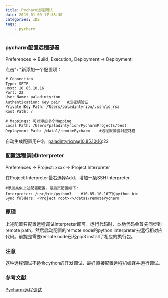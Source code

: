 ```yaml
---
title: Pycharm远程调试
date: 2019-01-09 17:38:30
categories: IDE
tags:
    - pycharm
---
```


### pycharm配置远程部署

Preferences -> Build, Execution, Deployment -> Deployment:

点击"+"新添加一个配置项：

```
# Connection
Type: SFTP
Host: 10.85.10.16
Port: 22
User Name: paladintyrion
Authentication: Key pair   #走密钥验证
Private Key Path: /Users/paladintyrion/.ssh/id_rsa
Root Path: /

# Mappings: 可以添加多个Mapping
Local Path: /Users/paladintyrion/PycharmProjects/test
Deployment Path: /data1/remotePycharm    #远程服务器对应路径
```

<!-- more -->

自动生成配置用户名: paladintyrion@10.85.10.16:22

### 配置远程调试Interpreter

Preferences -> Project: xxxx -> Project Interpreter

在Project Interpreter最右选择Add，增加一条SSH Interpreter

```
#添加类似上述配置配置，最后页配置如下:
Interpreter: /usr/bin/python3    #10.85.10.16下的python_bin
Sync folders: <Project root>->/data1/remotePycharm
```

### 原理

上述配置只配置远程调试Interpreter即可。运行代码时，本地代码会首先同步到remote path，然后启动配置的remote node的python interpreter去运行相对应代码。前提是需要remote node已经pip3 install了相应的执行包。

### 注意

这种远程调试不适合cython的开发调试，最好直接配置远程机编译并运行调试。

### 参考文献

[Pycharm远程调试](https://blog.csdn.net/five3/article/details/78615589)